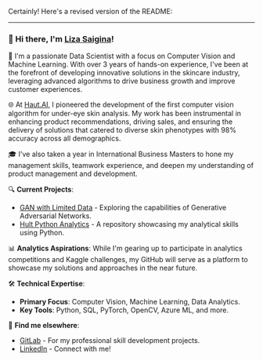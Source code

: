Certainly! Here's a revised version of the README:

---

### 👋 Hi there, I'm [Liza Saigina](https://github.com/lizasaigina)!

🔬 I'm a passionate Data Scientist with a focus on Computer Vision and Machine Learning. With over 3 years of hands-on experience, I've been at the forefront of developing innovative solutions in the skincare industry, leveraging advanced algorithms to drive business growth and improve customer experiences.

🌐 At [Haut.AI](https://haut.ai/), I pioneered the development of the first computer vision algorithm for under-eye skin analysis. My work has been instrumental in enhancing product recommendations, driving sales, and ensuring the delivery of solutions that catered to diverse skin phenotypes with 98% accuracy across all demographics.

🎓 I've also taken a year in International Business Masters to hone my management skills, teamwork experience, and deepen my understanding of product management and development.

🔍 **Current Projects**:
- [GAN with Limited Data](https://gitlab.com/lizasaigina/gan_limited_data) - Exploring the capabilities of Generative Adversarial Networks.
- [Hult Python Analytics](https://github.com/lizasaigina/hult-python-analytics) - A repository showcasing my analytical skills using Python.

📊 **Analytics Aspirations**:
While I'm gearing up to participate in analytics competitions and Kaggle challenges, my GitHub will serve as a platform to showcase my solutions and approaches in the near future.

🛠 **Technical Expertise**:
- **Primary Focus**: Computer Vision, Machine Learning, Data Analytics.
- **Key Tools**: Python, SQL, PyTorch, OpenCV, Azure ML, and more.

🔗 **Find me elsewhere**:
- [GitLab](https://gitlab.com/lizasaigina) - For my professional skill development projects.
- [LinkedIn](Your_LinkedIn_Profile_Link) - Connect with me!
